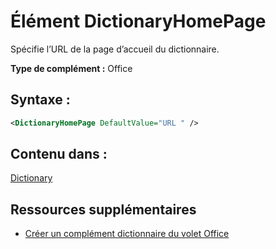 
# <a name="dictionaryhomepage-element"></a>Élément DictionaryHomePage
Spécifie l’URL de la page d’accueil du dictionnaire.

 **Type de complément :** Office


## <a name="syntax:"></a>Syntaxe :


```XML
<DictionaryHomePage DefaultValue="URL " />
```


## <a name="contained-in:"></a>Contenu dans :

[Dictionary](../../reference/manifest/dictionary.md)


## <a name="additional-resources"></a>Ressources supplémentaires



- [Créer un complément dictionnaire du volet Office](../../docs/word/dictionary-task-pane-add-ins.md)
    
